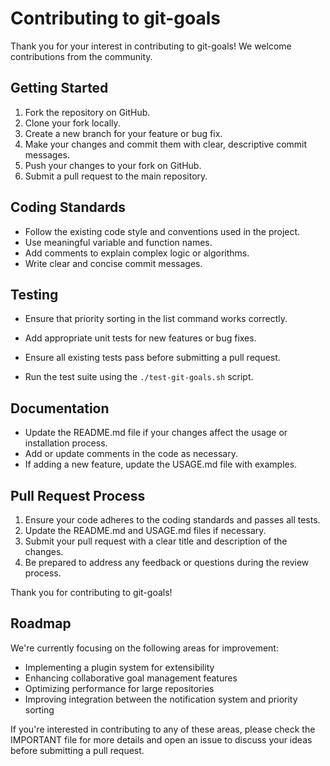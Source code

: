 # Contributing to git-goals

Thank you for your interest in contributing to git-goals! We welcome contributions from the community.

## Getting Started

1. Fork the repository on GitHub.
2. Clone your fork locally.
3. Create a new branch for your feature or bug fix.
4. Make your changes and commit them with clear, descriptive commit messages.
5. Push your changes to your fork on GitHub.
6. Submit a pull request to the main repository.

## Coding Standards

- Follow the existing code style and conventions used in the project.
- Use meaningful variable and function names.
- Add comments to explain complex logic or algorithms.
- Write clear and concise commit messages.

## Testing
- Ensure that priority sorting in the list command works correctly.

- Add appropriate unit tests for new features or bug fixes.
- Ensure all existing tests pass before submitting a pull request.
- Run the test suite using the `./test-git-goals.sh` script.

## Documentation

- Update the README.md file if your changes affect the usage or installation process.
- Add or update comments in the code as necessary.
- If adding a new feature, update the USAGE.md file with examples.

## Pull Request Process

1. Ensure your code adheres to the coding standards and passes all tests.
2. Update the README.md and USAGE.md files if necessary.
3. Submit your pull request with a clear title and description of the changes.
4. Be prepared to address any feedback or questions during the review process.

Thank you for contributing to git-goals!

## Roadmap

We're currently focusing on the following areas for improvement:

- Implementing a plugin system for extensibility
- Enhancing collaborative goal management features
- Optimizing performance for large repositories
- Improving integration between the notification system and priority sorting

If you're interested in contributing to any of these areas, please check the IMPORTANT file for more details and open an issue to discuss your ideas before submitting a pull request.
